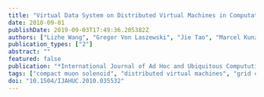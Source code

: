```yaml
---
title: "Virtual Data System on Distributed Virtual Machines in Computational Grids"
date: 2010-09-01
publishDate: 2019-09-03T17:49:36.205382Z
authors: ["Lizhe Wang", "Gregor Von Laszewski", "Jie Tao", "Marcel Kunze"]
publication_types: ["2"]
abstract: ""
featured: false
publication: "*International Journal of Ad Hoc and Ubiquitous Compututing*"
tags: ["compact muon solenoid", "distributed virtual machines", "grid computing", "grid workflow", "high energy physics applications", "virtual data systems"]
doi: "10.1504/IJAHUC.2010.035532"
---
```



